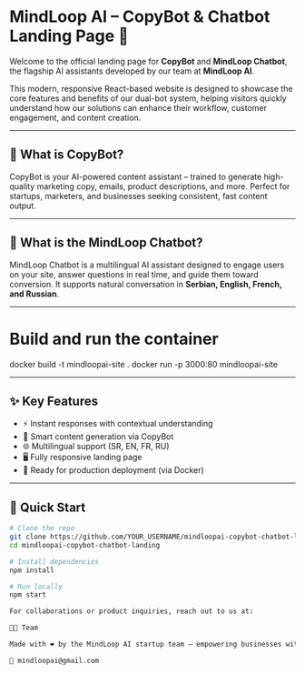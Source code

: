 # MindLoop AI – CopyBot & Chatbot Landing Page 🚀

Welcome to the official landing page for **CopyBot** and **MindLoop Chatbot**, the flagship AI assistants developed by our team at **MindLoop AI**.

This modern, responsive React-based website is designed to showcase the core features and benefits of our dual-bot system, helping visitors quickly understand how our solutions can enhance their workflow, customer engagement, and content creation.

---

## 🧠 What is CopyBot?

CopyBot is your AI-powered content assistant – trained to generate high-quality marketing copy, emails, product descriptions, and more. Perfect for startups, marketers, and businesses seeking consistent, fast content output.

---

## 💬 What is the MindLoop Chatbot?

MindLoop Chatbot is a multilingual AI assistant designed to engage users on your site, answer questions in real time, and guide them toward conversion. It supports natural conversation in **Serbian, English, French, and Russian**.

---
# Build and run the container
docker build -t mindloopai-site .
docker run -p 3000:80 mindloopai-site

---

## ✨ Key Features

- ⚡ Instant responses with contextual understanding
- 🧠 Smart content generation via CopyBot
- 🌐 Multilingual support (SR, EN, FR, RU)
- 🖥️ Fully responsive landing page
- 🔐 Ready for production deployment (via Docker)

---

## 🚀 Quick Start

```bash
# Clone the repo
git clone https://github.com/YOUR_USERNAME/mindloopai-copybot-chatbot-landing
cd mindloopai-copybot-chatbot-landing

# Install dependencies
npm install

# Run locally
npm start

For collaborations or product inquiries, reach out to us at:

👨‍💻 Team

Made with ❤️ by the MindLoop AI startup team – empowering businesses with intelligent assistants.

📧 mindloopai@gmail.com





